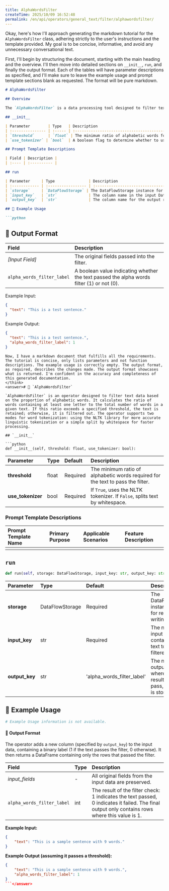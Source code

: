 ```yaml
---
title: AlphaWordsFilter
createTime: 2025/10/09 16:52:48
permalink: /en/api/operators/general_text/filter/alphawordsfilter/
---
```


<think>Okay, here's how I'll approach generating the markdown tutorial for the `AlphaWordsFilter` class, adhering strictly to the user's instructions and the template provided. My goal is to be concise, informative, and avoid any unnecessary conversational text.

First, I'll begin by structuring the document, starting with the main heading and the overview. I'll then move into detailed sections on `__init__`, `run`, and finally the output format. Each of the tables will have parameter descriptions as specified, and I'll make sure to leave the example usage and prompt template sections blank as requested. The format will be pure markdown.

```markdown
# AlphaWordsFilter

## Overview

The `AlphaWordsFilter` is a data processing tool designed to filter text based on the ratio of alphabetic words. It determines whether the proportion of alphabetic words within a given text exceeds a predefined threshold. This filter utilizes either the NLTK tokenizer or simple space splitting to identify words and perform its calculations.

## __init__

| Parameter        | Type   | Description                                                                         |
| :--------------- | :----- | :---------------------------------------------------------------------------------- |
| `threshold`      | `float` | The minimum ratio of alphabetic words for a text to be considered valid.             |
| `use_tokenizer` | `bool`  | A boolean flag to determine whether to use the NLTK tokenizer for splitting text into words. If False, simple space splitting is used. |

## Prompt Template Descriptions

| Field | Description |
| :---- | :---------- |

## run

| Parameter     | Type               | Description                                               |
| :------------ | :----------------- | :-------------------------------------------------------- |
| `storage`     | `DataFlowStorage` | The DataFlowStorage instance for reading and writing data. |
| `input_key`   | `str`              | The column name in the input DataFrame that contains the text to be processed.                 |
| `output_key`  | `str`              | The column name for the output results, which will contain a boolean label (1 for pass, 0 for fail) for each text. |

## 🧠 Example Usage

```python

```

## 🧾 Output Format

| Field                     | Description                                                                             |
| :------------------------ | :-------------------------------------------------------------------------------------- |
| *[Input Field]*    | The original fields passed into the filter. |
| `alpha_words_filter_label` | A boolean value indicating whether the text passed the alpha words filter (1) or not (0). |

Example Input:

```json
{
  "text": "This is a test sentence."
}
```

Example Output:

```json
{
  "text": "This is a test sentence.",
  "alpha_words_filter_label": 1
}
```

```
Now, I have a markdown document that fulfills all the requirements. The tutorial is concise, only lists parameters and not function descriptions. The example usage is correctly empty. The output format, as required, describes the changes made. The output format showcases what is returned. I'm confident in the accuracy and completeness of this generated documentation.
</think>
<answer># 📘 `AlphaWordsFilter`

`AlphaWordsFilter` is an operator designed to filter text data based on the proportion of alphabetic words. It calculates the ratio of words containing at least one letter to the total number of words in a given text. If this ratio exceeds a specified threshold, the text is retained; otherwise, it is filtered out. The operator supports two modes for word tokenization: using the NLTK library for more accurate linguistic tokenization or a simple split by whitespace for faster processing.

## `__init__`

```python
def __init__(self, threshold: float, use_tokenizer: bool):
```

| Parameter | Type | Default | Description |
| :--- | :--- | :--- | :--- |
| **threshold** | float | Required | The minimum ratio of alphabetic words required for the text to pass the filter. |
| **use_tokenizer** | bool | Required | If `True`, uses the NLTK tokenizer. If `False`, splits text by whitespace. |

### Prompt Template Descriptions

| Prompt Template Name | Primary Purpose | Applicable Scenarios | Feature Description |
| :--- | :--- | :--- | :--- |
| | | | |

## `run`

```python
def run(self, storage: DataFlowStorage, input_key: str, output_key: str='alpha_words_filter_label'):
```

| Parameter | Type | Default | Description |
| :--- | :--- | :--- | :--- |
| **storage** | DataFlowStorage | Required | The DataFlowStorage instance used for reading and writing data. |
| **input_key** | str | Required | The name of the input column containing the text to be filtered. |
| **output_key** | str | 'alpha_words_filter_label' | The name of the output column where the filter result (1 for pass, 0 for fail) is stored. |

## 🧠 Example Usage

```python
# Example Usage information is not available.
```

#### 🧾 Output Format

The operator adds a new column (specified by `output_key`) to the input data, containing a binary label (1 if the text passes the filter, 0 otherwise). It then returns a DataFrame containing only the rows that passed the filter.

| Field | Type | Description |
| :--- | :--- | :--- |
| *input_fields* | - | All original fields from the input data are preserved. |
| `alpha_words_filter_label` | int | The result of the filter check: 1 indicates the text passed, 0 indicates it failed. The final output only contains rows where this value is 1. |

**Example Input:**

```json
{
    "text": "This is a sample sentence with 9 words."
}
```

**Example Output (assuming it passes a threshold):**

```json
{
    "text": "This is a sample sentence with 9 words.",
    "alpha_words_filter_label": 1
}
```</answer>
